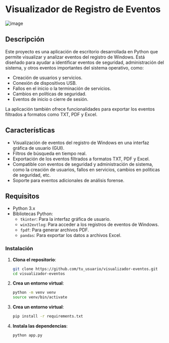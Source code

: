 # Visualizador de Registro de Eventos
![image](https://github.com/user-attachments/assets/d3cc15ad-4b57-4d31-be14-731759003ce5)

## Descripción

Este proyecto es una aplicación de escritorio desarrollada en Python que permite visualizar y analizar eventos del registro de Windows. Está diseñado para ayudar a identificar eventos de seguridad, administración del sistema, y otros eventos importantes del sistema operativo, como:

- Creación de usuarios y servicios.
- Conexión de dispositivos USB.
- Fallos en el inicio o la terminación de servicios.
- Cambios en políticas de seguridad.
- Eventos de inicio o cierre de sesión.

La aplicación también ofrece funcionalidades para exportar los eventos filtrados a formatos como TXT, PDF y Excel.

## Características

- Visualización de eventos del registro de Windows en una interfaz gráfica de usuario (GUI).
- Filtros de búsqueda en tiempo real.
- Exportación de los eventos filtrados a formatos TXT, PDF y Excel.
- Compatible con eventos de seguridad y administración de sistema, como la creación de usuarios, fallos en servicios, cambios en políticas de seguridad, etc.
- Soporte para eventos adicionales de análisis forense.

## Requisitos

- Python 3.x
- Bibliotecas Python:
  - `tkinter`: Para la interfaz gráfica de usuario.
  - `win32evtlog`: Para acceder a los registros de eventos de Windows.
  - `fpdf`: Para generar archivos PDF.
  - `pandas`: Para exportar los datos a archivos Excel.

### Instalación

1. **Clona el repositorio**:

   ```bash
   git clone https://github.com/tu_usuario/visualizador-eventos.git
   cd visualizador-eventos
   
2. **Crea un entorno virtual**:

   ```bash
   python -m venv venv
   source venv/bin/activate

3. **Crea un entorno virtual**:

    ```bash
    pip install -r requirements.txt

4. **Instala las dependencias**:

    ```bash
    python app.py
